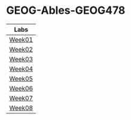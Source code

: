 # GEOG-Ables-GEOG478
|Labs  |
|:------:|
|[Week01](Labs/Week01) |
|[Week02](Labs/Week02) |
|[Week03](Labs/Week03) |
|[Week04](Labs/Week04) |
|[Week05](Labs/Week05) |
|[Week06](Labs/Week06) |
|[Week07](Labs/Week07) |
|[Week08](Labs/Week08) |